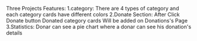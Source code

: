    Three Projects Features:
                    1.category: There are 4 types of category and each category cards have different colors
                    2.Donate Section: After Click Donate button Donated category cards Will be added on Donations's Page
                    3.Statistics: Donar can see a pie chart where a donar can see his donation's details